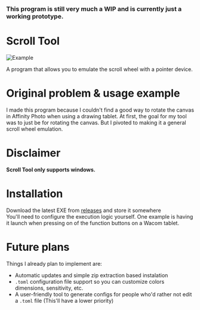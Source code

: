 ### This program is still very much a WIP and is currently just a working prototype.

# Scroll Tool

![Example](https://github.com/80sVectorz/scroll_tool/blob/main/images/example.gif?raw=true)

A program that allows you to emulate the scroll wheel with a pointer device.

# Original problem & usage example

I made this program because I couldn't find a good way to rotate the canvas in
Affinity Photo when using a drawing tablet.
At first, the goal for my tool was to just be for rotating the canvas.
But I pivoted to making it a general scroll wheel emulation.

# Disclaimer
**Scroll Tool only supports windows.**

# Installation
Download the latest EXE from [releases](https://github.com/80sVectorz/scroll_tool/releases) and store it somewhere  
You'll need to configure the execution logic yourself. One example is having it launch when pressing on of the function buttons on a Wacom tablet.

# Future plans
Things I already plan to implement are: 
- Automatic updates and simple zip extraction based instalation
- `.toml` configuration file support so you can customize colors dimensions, sensitivity, etc.
- A user-friendly tool to generate configs for people who'd rather not edit a `.toml` file (This'll have a lower priority)
